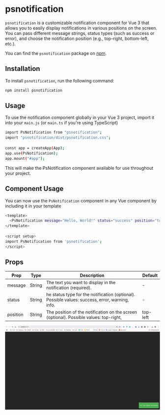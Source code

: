 # psnotification

`psnotification` is a customizable notification component for Vue 3 that allows you to easily display notifications in various positions on the screen. You can pass different message strings, status types (such as success or error), and choose the notification position (e.g., top-right, bottom-left, etc.).

You can find the `psnotification` package on [npm](https://www.npmjs.com/package/psnotification).


## Installation

To install `psnotification`, run the following command:

```bash
npm install psnotification
```
## Usage
To use the notification component globally in your Vue 3 project, import it into your `main.js` (or `main.ts` if you're using TypeScript)

```bash
import PsNotification from "psnotification";
import "psnotification/dist/psnotification.css";

const app = createApp(App);
app.use(PsNotification);
app.mount("#app");

```

This will make the PsNotification component available for use throughout your project.

## Component Usage
You can now use the `PsNotification` component in any Vue component by including it in your template

```bash
<template>
  <PsNotification message="Hello, World!" status="success" position="top-right" />
</template>

<script setup>
import PsNotification from 'psnotification';
</script>
```

## Props

| Prop | Type | Description | Default |
| -------- | -------- | -------- | -------- |
| message | String | The text you want to display in the notification (required). | - |
| status | String | he status type for the notification (optional). Possible values: success, error, warning, info. | - |
| position | String |The position of the notification on the screen (optional). Possible values: top-right, | top-left |



![Example Image](public/example.png)
